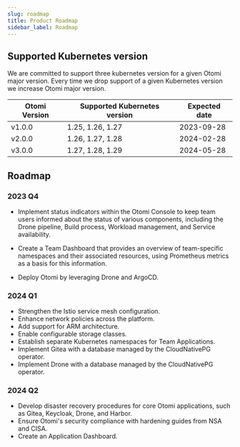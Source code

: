 ```yaml
---
slug: roadmap
title: Product Roadmap
sidebar_label: Roadmap
---
```


## Supported Kubernetes version

We are committed to support three kubernetes version for a given Otomi major version.
Every time we drop support of a given Kubernetes version we increase Otomi major version.

| Otomi Version | Supported Kubernetes version | Expected date |
| ------------- | ---------------------------- | ------------- |
| v1.0.0        | 1.25, 1.26, 1.27             | 2023-09-28    |
| v2.0.0        | 1.26, 1.27, 1.28             | 2024-02-28    |
| v3.0.0        | 1.27, 1.28, 1.29             | 2024-05-28    |

## Roadmap

### 2023 Q4

- Implement status indicators within the Otomi Console to keep team users informed about the status of various components, including the Drone pipeline, Build process, Workload management, and Service availability.

- Create a Team Dashboard that provides an overview of team-specific namespaces and their associated resources, using Prometheus metrics as a basis for this information.

- Deploy Otomi by leveraging Drone and ArgoCD.

### 2024 Q1

- Strengthen the Istio service mesh configuration.
- Enhance network policies across the platform.
- Add support for ARM architecture.
- Enable configurable storage classes.
- Establish separate Kubernetes namespaces for Team Applications.
- Implement Gitea with a database managed by the CloudNativePG operator.
- Implement Drone with a database managed by the CloudNativePG operator.

### 2024 Q2

- Develop disaster recovery procedures for core Otomi applications, such as Gitea, Keycloak, Drone, and Harbor.
- Ensure Otomi's security compliance with hardening guides from NSA and CISA.
- Create an Application Dashboard.
